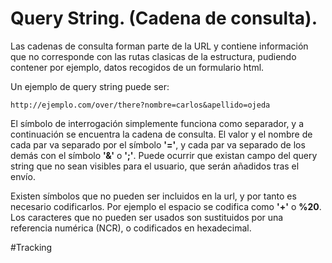 # Query String. (Cadena de consulta).

Las cadenas de consulta forman parte de la URL y contiene información que no corresponde con las rutas clasicas de la estructura, pudiendo contener por ejemplo, datos recogidos de un formulario html.

Un ejemplo de query string puede ser:
~~~
http://ejemplo.com/over/there?nombre=carlos&apellido=ojeda
~~~
El símbolo de interrogación simplemente funciona como separador, y a continuación se encuentra la cadena de consulta. El valor y el nombre de cada par va separado por el símbolo **'='**, y cada par va separado de los demás con el símbolo **'&'** o **';'**.
Puede ocurrir que existan campo del query string que no sean visibles para el usuario, que serán añadidos tras el envío.

Existen símbolos que no pueden ser incluidos en la url, y por tanto es necesario codificarlos. Por ejemplo el espacio se codifica como **'\+'** o **%20**. Los caracteres que no pueden ser usados son sustituidos por una referencia numérica (NCR), o codificados en hexadecimal.

#Tracking 
